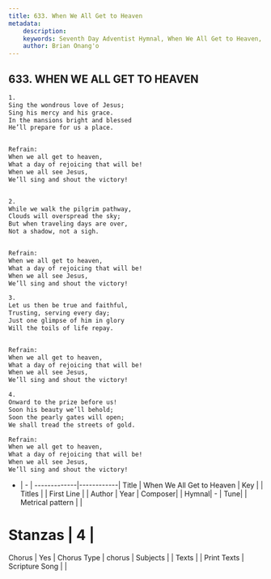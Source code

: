 ```yaml
---
title: 633. When We All Get to Heaven
metadata:
    description: 
    keywords: Seventh Day Adventist Hymnal, When We All Get to Heaven, , 
    author: Brian Onang'o
---
```



## 633. WHEN WE ALL GET TO HEAVEN

```txt
1.
Sing the wondrous love of Jesus;
Sing his mercy and his grace.
In the mansions bright and blessed
He’ll prepare for us a place.


Refrain:
When we all get to heaven,
What a day of rejoicing that will be!
When we all see Jesus,
We’ll sing and shout the victory!


2.
While we walk the pilgrim pathway,
Clouds will overspread the sky;
But when traveling days are over,
Not a shadow, not a sigh.


Refrain:
When we all get to heaven,
What a day of rejoicing that will be!
When we all see Jesus,
We’ll sing and shout the victory!

3.
Let us then be true and faithful,
Trusting, serving every day;
Just one glimpse of him in glory
Will the toils of life repay.


Refrain:
When we all get to heaven,
What a day of rejoicing that will be!
When we all see Jesus,
We’ll sing and shout the victory!

4.
Onward to the prize before us!
Soon his beauty we’ll behold;
Soon the pearly gates will open;
We shall tread the streets of gold.

Refrain:
When we all get to heaven,
What a day of rejoicing that will be!
When we all see Jesus,
We’ll sing and shout the victory!

```

- |   -  |
-------------|------------|
Title | When We All Get to Heaven |
Key |  |
Titles |  |
First Line |  |
Author | 
Year | 
Composer|  |
Hymnal|  - |
Tune|  |
Metrical pattern | |
# Stanzas | 4 |
Chorus | Yes |
Chorus Type | chorus |
Subjects |  |
Texts |  |
Print Texts | 
Scripture Song |  |
  
